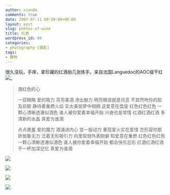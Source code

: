 ```yaml
---
author: xianda
comments: true
date: 2007-07-11 00:59:00+00:00
layout: post
slug: photos-of-wine
title: 红酒
wordpress_id: 49
categories:
- photography [摄影]
tags:
- 静物
---
```


很久没玩，手痒，拿珍藏的红酒拍几张练手。来自法国Languedoc的AOC级干红![](http://shared.live.com/VIf!VWmJbs6tK-ObyYk28Q/emoticons/smile_teeth.gif)。





>
>
> 酒红色的心
>
>
>
>
>
> 一双眼睛 爱的吸力
芬芳美酒 渗出魅力
明亮眼波就是讯息
不其然吻你的脸及前额
静待着重燃火焰
实太美丽梦中相拥 这爱意在盘旋
红色红色红色 一颗心清晰透澈似酒色
谁人被你爱着幸福开始 兴奋也是常情
红酒红酒红酒 多清新的水晶
真爱为谁滴
>
>
>
>
>
> 点点畏羞 爱的魔力
酒涌进内心 变一股动力
重现爱火实在爱惜
怎形容你那娇弱象无力
泛着无形吸引力
内里软弱外表刚僻 知爱意在重燃
红色红色红色 一颗心清晰透澈似酒色
谁人被你爱着幸福开始 都会快乐忘形
红酒红酒红酒 干一杯加深记忆
真爱为谁滴



![](http://tkfiles.storage.msn.com/y1p4g3jqV0MUEmCqoKDQIlVjij-648zQz9lwrhSLTUaLWhoiv8znEXe8Fvi84oDMMBZ)

<!-- more -->

![](http://tkfiles.storage.msn.com/y1p4g3jqV0MUEkbZxEe_b9Wl1aH_O4dQZXgK2cTZvR_9T7Ylej_x-qCg2-0bPuhlW7Y)



![](http://tkfiles.storage.msn.com/y1p4g3jqV0MUEldLx3BPRpI3wRaCLuPA-xKliI9PcSgYyx0i0t4GMxqglDMiXvt2ByI)



![](http://tkfiles.storage.msn.com/y1p4g3jqV0MUEmYjmR40yjkcU6rmZJZ82n_AVwPOQ89YYyE9JIxtZN9gTpIo5RATpsM)
